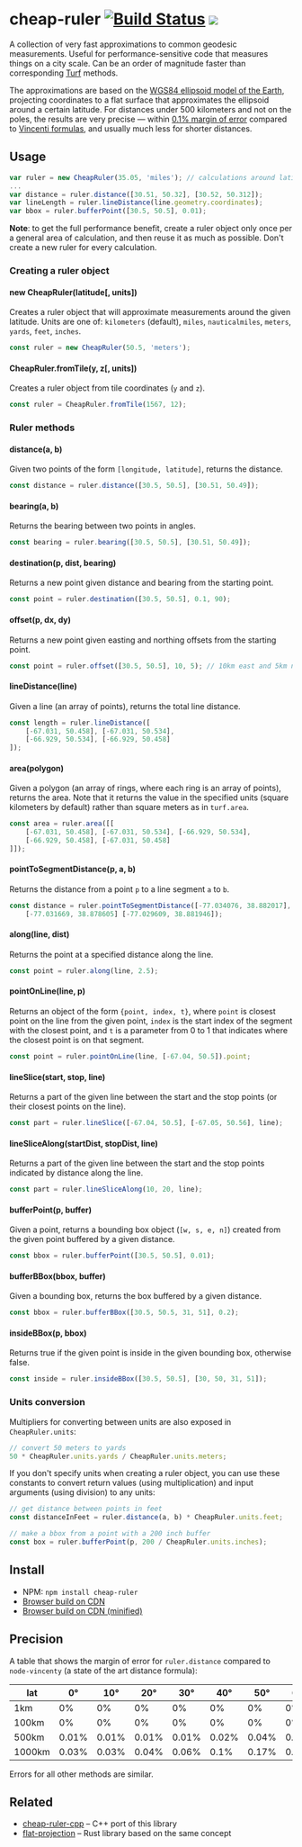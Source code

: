 # cheap-ruler [![Build Status](https://travis-ci.org/mapbox/cheap-ruler.svg?branch=master)](https://travis-ci.org/mapbox/cheap-ruler) [![](https://img.shields.io/badge/simply-awesome-brightgreen.svg)](https://github.com/mourner/projects)

A collection of very fast approximations to common geodesic measurements.
Useful for performance-sensitive code that measures things on a city scale. Can be an order of magnitude faster than corresponding [Turf](http://turfjs.org/) methods.

The approximations are based on the [WGS84 ellipsoid model of the Earth](https://en.wikipedia.org/wiki/Earth_radius#Meridional), projecting coordinates to a flat surface that approximates the ellipsoid around a certain latitude.
For distances under 500 kilometers and not on the poles,
the results are very precise — within [0.1% margin of error](#precision)
compared to [Vincenti formulas](https://en.wikipedia.org/wiki/Vincenty%27s_formulae),
and usually much less for shorter distances.

## Usage

```js
var ruler = new CheapRuler(35.05, 'miles'); // calculations around latitude 35
...
var distance = ruler.distance([30.51, 50.32], [30.52, 50.312]);
var lineLength = ruler.lineDistance(line.geometry.coordinates);
var bbox = ruler.bufferPoint([30.5, 50.5], 0.01);
```

**Note**: to get the full performance benefit,
create a ruler object only once per a general area of calculation,
and then reuse it as much as possible.
Don't create a new ruler for every calculation.

### Creating a ruler object

#### new CheapRuler(latitude[, units])

Creates a ruler object that will approximate measurements around the given latitude.
Units are one of: `kilometers` (default), `miles`, `nauticalmiles`, `meters`, `yards`, `feet`, `inches`.

```js
const ruler = new CheapRuler(50.5, 'meters');
````

#### CheapRuler.fromTile(y, z[, units])

Creates a ruler object from tile coordinates (`y` and `z`).

```js
const ruler = CheapRuler.fromTile(1567, 12);
```

### Ruler methods

#### distance(a, b)

Given two points of the form `[longitude, latitude]`, returns the distance.

```js
const distance = ruler.distance([30.5, 50.5], [30.51, 50.49]);
```

#### bearing(a, b)

Returns the bearing between two points in angles.

```js
const bearing = ruler.bearing([30.5, 50.5], [30.51, 50.49]);
```

#### destination(p, dist, bearing)

Returns a new point given distance and bearing from the starting point.

```js
const point = ruler.destination([30.5, 50.5], 0.1, 90);
```

#### offset(p, dx, dy)

Returns a new point given easting and northing offsets from the starting point.

```js
const point = ruler.offset([30.5, 50.5], 10, 5); // 10km east and 5km north
```

#### lineDistance(line)

Given a line (an array of points), returns the total line distance.

```js
const length = ruler.lineDistance([
    [-67.031, 50.458], [-67.031, 50.534],
    [-66.929, 50.534], [-66.929, 50.458]
]);
```

#### area(polygon)

Given a polygon (an array of rings, where each ring is an array of points), returns the area.
Note that it returns the value in the specified units
(square kilometers by default) rather than square meters as in `turf.area`.

```js
const area = ruler.area([[
    [-67.031, 50.458], [-67.031, 50.534], [-66.929, 50.534],
    [-66.929, 50.458], [-67.031, 50.458]
]]);
```

#### pointToSegmentDistance(p, a, b)

Returns the distance from a point `p` to a line segment `a` to `b`.

```js
const distance = ruler.pointToSegmentDistance([-77.034076, 38.882017],
    [-77.031669, 38.878605] [-77.029609, 38.881946]);
````

#### along(line, dist)

Returns the point at a specified distance along the line.

```js
const point = ruler.along(line, 2.5);
```

#### pointOnLine(line, p)

Returns an object of the form `{point, index, t}`, where `point` is closest point on the line from the given point,
`index` is the start index of the segment with the closest point, and `t` is a parameter from 0 to 1 that indicates
where the closest point is on that segment.

```js
const point = ruler.pointOnLine(line, [-67.04, 50.5]).point;
```

#### lineSlice(start, stop, line)

Returns a part of the given line between the start and the stop points (or their closest points on the line).

```js
const part = ruler.lineSlice([-67.04, 50.5], [-67.05, 50.56], line);
```

#### lineSliceAlong(startDist, stopDist, line)

Returns a part of the given line between the start and the stop points indicated by distance along the line.

```js
const part = ruler.lineSliceAlong(10, 20, line);
```

#### bufferPoint(p, buffer)

Given a point, returns a bounding box object (`[w, s, e, n]`) created from the given point buffered by a given distance.

```js
const bbox = ruler.bufferPoint([30.5, 50.5], 0.01);
```

#### bufferBBox(bbox, buffer)

Given a bounding box, returns the box buffered by a given distance.

```js
const bbox = ruler.bufferBBox([30.5, 50.5, 31, 51], 0.2);
```

#### insideBBox(p, bbox)

Returns true if the given point is inside in the given bounding box, otherwise false.

```js
const inside = ruler.insideBBox([30.5, 50.5], [30, 50, 31, 51]);
```

### Units conversion

Multipliers for converting between units are also exposed in `CheapRuler.units`:

```js
// convert 50 meters to yards
50 * CheapRuler.units.yards / CheapRuler.units.meters;
```

If you don't specify units when creating a ruler object,
you can use these constants to convert return values (using multiplication)
and input arguments (using division) to any units:

```js
// get distance between points in feet
const distanceInFeet = ruler.distance(a, b) * CheapRuler.units.feet;

// make a bbox from a point with a 200 inch buffer
const box = ruler.bufferPoint(p, 200 / CheapRuler.units.inches);
```

## Install

- NPM: `npm install cheap-ruler`
- [Browser build on CDN](https://unpkg.com/cheap-ruler@3.0.1/cheap-ruler.js)
- [Browser build on CDN (minified)](https://unpkg.com/cheap-ruler@3.0.1/cheap-ruler.min.js)

## Precision

A table that shows the margin of error for `ruler.distance` compared to `node-vincenty`
(a state of the art distance formula):

| lat | 0&deg; | 10&deg; | 20&deg; | 30&deg; | 40&deg; | 50&deg; | 60&deg; | 70&deg; | 80&deg; |
| --- |  --- | --- | --- | --- | --- | --- | --- | --- | --- |
| 1km | 0% | 0% | 0% | 0% | 0% | 0% | 0% | 0% | 0% |
| 100km | 0% | 0% | 0% | 0% | 0% | 0% | 0% | 0.01% | 0.03% |
| 500km | 0.01% | 0.01% | 0.01% | 0.01% | 0.02% | 0.04% | 0.08% | 0.2% | 0.83% |
| 1000km | 0.03% | 0.03% | 0.04% | 0.06% | 0.1% | 0.17% | 0.33% | 0.8% | 3.38% |

Errors for all other methods are similar.

## Related

- [cheap-ruler-cpp](https://github.com/mapbox/cheap-ruler-cpp) – C++ port of this library
- [flat-projection](https://github.com/Turbo87/flat-projection-rs) – Rust library based on the same concept

